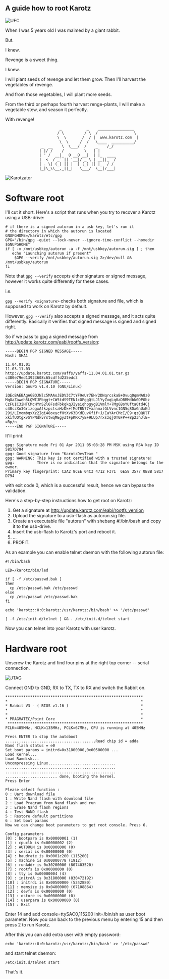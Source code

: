 A guide how to root Karotz
---

![UFC](https://raw.githubusercontent.com/oneearedrabbit/karotz/master/images/karotz_vs_monkey.png)

When I was 5 years old I was maimed by a giant rabbit.

But.

I knew.

Revenge is a sweet thing.

I knew.

I will plant seeds of revenge and let them grow. Then I'll harvest the vegetables of revenge.

And from those vegetables, I will plant more seeds.

From the third or perhaps fourth harvest renge-plants, I will make a vegetable stew, and season it perfectly.

With revenge!

```
                        _           _    ________________
                       / \         / \  /                \
                       \  \       /  / |  www.karotz.com  |
                        \  \     /  /   \____  __________/
                _  __    \  \___/  /    _    /_/        
               | |/ /    /         \   | |       
               | ' /  __|_  O __O __|  | |_  ____
               |  <  / _` || '__|/ _ \ | __||_  /
               | . \| (_| || |  | (_) || |_  / / 
               |_|\_\\__,_||_|   \___/  \__|/___|
```

![Karotzator](https://raw.githubusercontent.com/oneearedrabbit/karotz/master/images/karotzator.png)

Software root
===

I'll cut it short. Here's a script that runs when you try to recover
a Karotz using a USB-drive:

```
# if there is a signed autorun in a usb key, let's run it
# the directory in which the autorun is located
GNUPGHOME=/karotz/etc/gpg
GPG="/bin/gpg -quiet --lock-never --ignore-time-conflict --homedir $GNUPGHOME"
if [ -x /mnt/usbkey/autorun -a -f /mnt/usbkey/autorun.sig ] ; then
   echo "Launching autorun if present"
	$GPG --verify /mnt/usbkey/autorun.sig 2>/dev/null && /mnt/usbkey/autorun
fi
```

Note that `gpg --verify` accepts either signature or signed message,
however it works quite differently for these cases.

i.e.

`gpg --verify <signature>` checks both signature and file, which is
supposed to work on Karotz by default.

However, `gpg --verify` also accepts a signed message, and it acts
quite differently. Basically it verifies that signed message is signed
and signed right.

So if we pass to gpg a signed message from http://update.karotz.com/eabi/rootfs_version:
```
-----BEGIN PGP SIGNED MESSAGE-----
Hash: SHA1

11.04.01.01
11.03.11.03
http://update.karotz.com/yaffs/yaffs-11.04.01.01.tar.gz c380e79ed13923608c65cdffd235edc3
-----BEGIN PGP SIGNATURE-----
Version: GnuPG v1.4.10 (GNU/Linux)

iQEcBAEBAgAGBQJNlc5MAAoJEDV3C7tYF9eUr7EH/2DNqrcskaB+Ovuq0qmNA8z0
MqOaZaweh5LQWIJPbqgt+CW5tdS9TEN1cOPggQtLJlYyZxqLq0aDBBMdbk0DP0bz
CzFUIC3iHTCMcHYnS2l6FsdFbkgkqJIyeiqhpgygB1VmlY+7Mg6BoYUfta0td4Cj
c40szXn3GrizogxAfkzpctsaHzDk+fMoTBN77+xahmxlGLVvnc1GN5q8DxGnUxKd
29j/LImombqxXz2Igi48oxycfHtXv63BKdEuvXfif+J/EaYArCMcI/E9+gzQQUlT
xkifUQtgxvSYPNdkvrstwqMEgyZtFpKRK7yE+9LUp7rxszqjOTGFP++8p23hJlE=
=Rp/n
-----END PGP SIGNATURE-----
```

It'll print:
```
gpg: Signature made Fri 01 Apr 2011 05:08:28 PM MSK using RSA key ID 5817D794
gpg: Good signature from "KarotzDevTeam "
gpg: WARNING: This key is not certified with a trusted signature!
gpg:          There is no indication that the signature belongs to the owner.
Primary key fingerprint: C2A2 8CEE 04C3 4712 F371  6E58 3577 0BBB 5817
D794
```

with exit code 0, which is a successful result, hence we can bypass the validation.

Here's a step-by-step instructions how to get root on Karotz:
  1. Get a signature at http://update.karotz.com/eabi/rootfs_version
  2. Upload the signature to a usb-flash as autorun.sig file.
  3. Create an executable file "autorun" with shebang #!/bin/bash and
     copy it to the usb-drive.
  4. Insert the usb-flash to Karotz's port and reboot it.
  5. ...
  6. PROFIT.

As an example you can enable telnet daemon with the following autorun file:
```
#!/bin/bash

LED=/karotz/bin/led

if [ -f /etc/passwd.bak ]
then
  cp /etc/passwd.bak /etc/passwd
else
  cp /etc/passwd /etc/passwd.bak
fi

echo 'karotz::0:0:karotz:/usr/karotz:/bin/bash' >> '/etc/passwd'

[ -f /etc/init.d/telnet ] && . /etc/init.d/telnet start
```

Now you can telnet into your Karotz with user karotz.

Hardware root
===

Unscrew the Karotz and find four pins at the right top corner --
serial connection.

![JTAG](https://raw.githubusercontent.com/oneearedrabbit/karotz/master/images/jtag.jpg)

Connect GND to GND, RX to TX, TX to RX and switch the Rabbit on.

```
************************************************************* 
*                                                           *
* Rabbit V3 - ( BIOS v1.16 )                                *
*                                                           *
*                                                           *
* PRAGMATEC/Point Core                                      *
 ************************************************************
FCLK=405MHz, HCLK=135MHz, PCLK=67MHz, CPU is running at 405MHz

Press ENTER to stop the autoboot
........................................Read chip id = adda
Nand flash status = e0
Set boot params = initrd=0x31800000,0x00500000 ...
Load Kernel...
Load Ramdisk...
Uncompressing Linux..............................
.................................................
.................................................
....................... done, booting the kernel.
Press Enter

Please select function : 
0 : Uart download file
1 : Write Nand flash with download file
2 : Load Pragram from Nand flash and run
3 : Erase Nand flash regions
4 : Test NAND flash
5 : Restore default partitions
6 : Set boot params
Now we can change boot parameters to get root console. Press 6.

Config parameters
[0] : bootpara is 0x00000001 (1)
[1] : cpuclk is 0x00000002 (2)
[2] : AUTORUN is 0x00000000 (0)
[3] : serial is 0x00000000 (0)
[4] : baudrate is 0x0001c200 (115200)
[5] : machine is 0x00000778 (1912)
[6] : runAddr is 0x30200000 (807403520)
[7] : rootfs is 0x00000000 (0)
[8] : tty is 0x00000004 (4)
[9] : initrdA is 0x31800000 (830472192)
[10] : initrdL is 0x00500000 (5242880)
[11] : memsize is 0x04000000 (67108864)
[12] : devfs is 0x00000000 (0)
[13] : ostore is 0x00000000 (0)
[14] : userpara is 0x00000000 (0)
[15] : Exit
```

Enter 14 and add console=ttySAC0,115200 init=/bin/sh as user boot
parameter. Now you can back to the previous menu by entering 15 and
then press 2 to run Karotz.

After this you can add extra user with empty password:
```
echo 'karotz::0:0:karotz:/usr/karotz:/bin/bash' >> '/etc/passwd'
```

and start telnet daemon:

```
/etc/init.d/telnet start
```

That's it.

